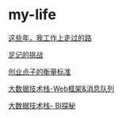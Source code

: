 # my-life

<a href="https://github.com/allwefantasy/my-life/blob/master/career.md">这些年，我工作上走过的路</a>


<a href="https://github.com/allwefantasy/my-life/blob/master/fotoplace.md">足记的挑战</a>


<a href="https://github.com/allwefantasy/my-life/blob/master/thinking-startup.md">创业点子的衡量标准</a>


<a href="https://github.com/allwefantasy/my-life/blob/master/foundation-1.md">大数据技术栈-Web框架&消息队列</a>


<a href="https://github.com/allwefantasy/my-life/blob/master/foundation-2.md">大数据技术栈- BI探秘</a>


